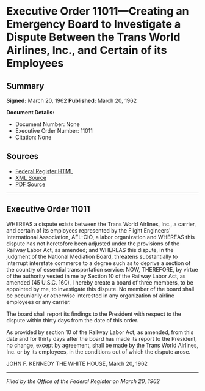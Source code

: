 # Executive Order 11011—Creating an Emergency Board to Investigate a Dispute Between the Trans World Airlines, Inc., and Certain of its Employees

## Summary

**Signed:** March 20, 1962
**Published:** March 20, 1962

**Document Details:**
- Document Number: None
- Executive Order Number: 11011
- Citation: None

## Sources
- [Federal Register HTML](https://www.presidency.ucsb.edu/documents/executive-order-11011-creating-emergency-board-investigate-dispute-between-the-trans-world)
- [XML Source](None)
- [PDF Source](None)

---

## Executive Order 11011

WHEREAS a dispute exists between the Trans World Airlines, Inc., a carrier, and certain of its employees represented by the Flight Engineers' International Association, AFL-CIO, a labor organization and
WHEREAS this dispute has not heretofore been adjusted under the provisions of the Railway Labor Act, as amended; and
WHEREAS this dispute, in the judgment of the National Mediation Board, threatens substantially to interrupt interstate commerce to a degree such as to deprive a section of the country of essential transportation service:
NOW, THEREFORE, by virtue of the authority vested in me by Section 10 of the Railway Labor Act, as amended (45 U.S.C. 160), I hereby create a board of three members, to be appointed by me, to investigate this dispute. No member of the board shall be pecuniarily or otherwise interested in any organization of airline employees or any carrier.

The board shall report its findings to the President with respect to the dispute within thirty days from the date of this order.

As provided by section 10 of the Railway Labor Act, as amended, from this date and for thirty days after the board has made its report to the President, no change, except by agreement, shall be made by the Trans World Airlines, Inc. or by its employees, in the conditions out of which the dispute arose.

JOHN F. KENNEDY
THE WHITE HOUSE,
March 20, 1962

---

*Filed by the Office of the Federal Register on March 20, 1962*
